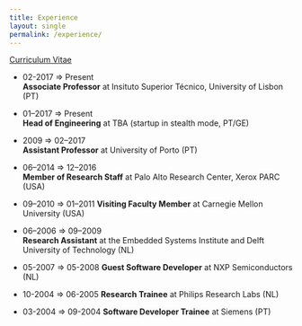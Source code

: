 ```yaml
---
title: Experience
layout: single
permalink: /experience/
---
```


<a href="{{ '/assets/pdfs/cv.pdf' }}"><i class="fa fa-file-pdf-o"></i> Curriculum Vitae</a>

* 02-2017 ⇒ Present <br/>
**Associate Professor** at Insituto Superior Técnico, University of Lisbon (PT)

* 01–2017 ⇒ Present <br/>
**Head of Engineering** at TBA (startup in stealth mode, PT/GE)

* 2009 ⇒ 02–2017 <br/>
**Assistant Professor** at University of Porto (PT)

* 06–2014 ⇒ 12–2016 <br/>
**Member of Research Staff** at Palo Alto Research Center, Xerox PARC (USA)

* 09–2010 ⇒ 01–2011
**Visiting Faculty Member** at Carnegie Mellon University (USA)

* 06–2006 ⇒ 09–2009 <br/>
**Research Assistant** at the Embedded Systems Institute and Delft University of Technology (NL)

* 05-2007 ⇒ 05-2008
**Guest Software Developer** at NXP Semiconductors (NL)

* 10-2004 ⇒ 06-2005
**Research Trainee** at Philips Research Labs (NL)

* 03-2004 ⇒ 09-2004
**Software Developer Trainee** at Siemens (PT)
